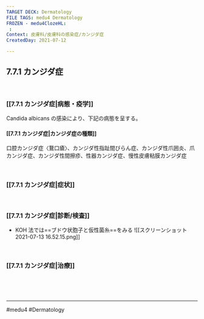 ```yaml
---
TARGET DECK: Dermatology
FILE TAGS: medu4 Dermatology
FROZEN - medu4ClozeHL:
 : 
Context: 皮膚科/皮膚科の感染症/カンジダ症
CreatedDay: 2021-07-12

---
```


## 7.7.1 カンジダ症

<br>

### [[7.7.1 カンジダ症|病態・疫学]]
Candida albicans の感染により、下記の病態を呈する。
#### [[7.7.1 カンジダ症|カンジダ症の種類]]
口腔カンジダ症〈鵞口瘡〉、カンジダ性指趾間びらん症、カンジダ性爪囲炎、爪カンジダ症、カンジダ性間擦疹、性器カンジダ症、慢性皮膚粘膜カンジダ症
 

<br>

### [[7.7.1 カンジダ症|症状]]


<br>

### [[7.7.1 カンジダ症|診断/検査]]
* KOH 法では==ブドウ状胞子と仮性菌糸==をみる
![[スクリーンショット 2021-07-13 16.52.15.png]]
<!--ID: 1626163349633-->



<br>

### [[7.7.1 カンジダ症|治療]]


<br><br><br>

---
#medu4 #Dermatology  
